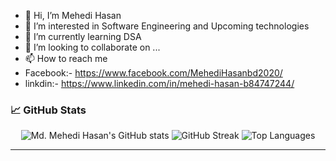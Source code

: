 - 👋 Hi, I’m Mehedi Hasan
- 👀 I’m interested in Software Engineering and Upcoming technologies
- 🌱 I’m currently learning DSA
- 💞️ I’m looking to collaborate on ...
- 📫 How to reach me 
- Facebook:- https://www.facebook.com/MehediHasanbd2020/
- linkdin:- https://www.linkedin.com/in/mehedi-hasan-b84747244/


<!---
Mehedi-Hasan-soft-web-support/Mehedi-Hasan-soft-web-support is a ✨ special ✨ repository because its `README.md` (this file) appears on your GitHub profile.
You can click the Preview link to take a look at your changes.
--->


### 📈 GitHub Stats

<p align="center">
  <img src="https://github-readme-stats.vercel.app/api?username=jpmehedi&show_icons=true&theme=radical" alt="Md. Mehedi Hasan's GitHub stats" />
  <img src="https://github-readme-streak-stats.herokuapp.com/?user=jpmehedi&theme=radical" alt="GitHub Streak" />
  <img src="https://github-readme-stats.vercel.app/api/top-langs/?username=jpmehedi&layout=compact&theme=radical" alt="Top Languages" />
</p>

---
 
